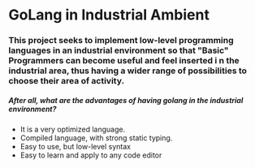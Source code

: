 <h1>GoLang in Industrial Ambient</h1>

<h3>This project seeks to implement low-level programming languages in an industrial environment so that "Basic" Programmers can become useful and feel inserted i
n the industrial area, thus having a wider range of possibilities to choose their area of activity. </h3>

<h5>After all, what are the advantages of having golang in the industrial environment?</h5>

<ul>
  <li>It is a very optimized language.</li>
  <li>Compiled language, with strong static typing.</li>
  <li>Easy to use, but low-level syntax</li>
  <li>Easy to learn and apply to any code editor</li>

</ul>


